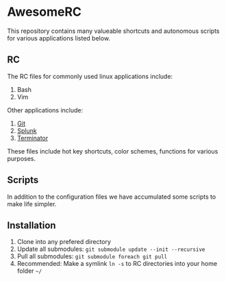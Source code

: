 AwesomeRC
=========

This repository contains many valueable shortcuts and autonomous scripts for various applications listed below.

RC
---
The RC files for commonly used linux applications include:

1. Bash
2. Vim

Other applications include:

1. [Git](http://git-scm.com/)
2. [Splunk](http://splunk.com)
3. [Terminator](http://gnometerminator.blogspot.com/p/introduction.html)

These files include hot key shortcuts, color schemes, functions for various purposes.

Scripts
-------

In addition to the configuration files we have accumulated some scripts to make life simpler.

Installation
------------

1. Clone into any prefered directory
2. Update all submodules: `git submodule update --init --recursive`
3. Pull all submodules: `git submodule foreach git pull`
4. Recommended: Make a symlink `ln -s` to RC directories into your home folder `~/`
